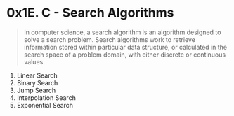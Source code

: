 # 0x1E. C - Search Algorithms

> In computer science, a search algorithm is an algorithm designed to solve a search problem.
> Search algorithms work to retrieve information stored within particular data structure, or calculated in the search space of a problem domain, with either discrete or continuous values.

1. Linear Search
2. Binary Search
3. Jump Search
4. Interpolation Search
5. Exponential Search
